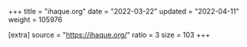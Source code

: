 +++
title = "ihaque.org"
date = "2022-03-22"
updated = "2022-04-11"
weight = 105976

[extra]
source = "https://ihaque.org/"
ratio = 3
size = 103
+++
